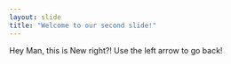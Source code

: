 ```yaml
---
layout: slide
title: "Welcome to our second slide!"
---
```

Hey Man, this is New right?!
Use the left arrow to go back!
